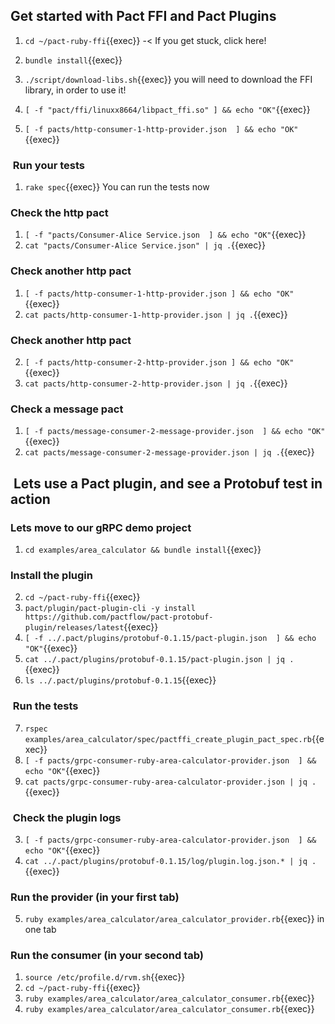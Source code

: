 ## Get started with Pact FFI and Pact Plugins

1. `cd ~/pact-ruby-ffi`{{exec}} -< If you get stuck, click here!
2. `bundle install`{{exec}}
3. `./script/download-libs.sh`{{exec}} you will need to download the FFI library, in order to use it!
4. `[ -f "pact/ffi/linuxx8664/libpact_ffi.so" ] && echo "OK"`{{exec}}

5. `[ -f pacts/http-consumer-1-http-provider.json  ] && echo "OK"`{{exec}}

###  Run your tests

1. `rake spec`{{exec}} You can run the tests now

### Check the http pact

1. `[ -f "pacts/Consumer-Alice Service.json  ] && echo "OK"`{{exec}}
2. `cat "pacts/Consumer-Alice Service.json" | jq .`{{exec}}

### Check another http pact

1. `[ -f pacts/http-consumer-1-http-provider.json ] && echo "OK"`{{exec}}
2. `cat pacts/http-consumer-1-http-provider.json | jq .`{{exec}}

### Check another http pact

2. `[ -f pacts/http-consumer-2-http-provider.json ] && echo "OK"`{{exec}}
3. `cat pacts/http-consumer-2-http-provider.json | jq .`{{exec}}

### Check a message pact

1. `[ -f pacts/message-consumer-2-message-provider.json  ] && echo "OK"`{{exec}}
2. `cat pacts/message-consumer-2-message-provider.json | jq .`{{exec}}

##  Lets use a Pact plugin, and see a Protobuf test in action

### Lets move to our gRPC demo project

1. `cd examples/area_calculator && bundle install`{{exec}}

### Install the plugin

2. `cd ~/pact-ruby-ffi`{{exec}}
3. `pact/plugin/pact-plugin-cli -y install https://github.com/pactflow/pact-protobuf-plugin/releases/latest`{{exec}}
4. `[ -f ../.pact/plugins/protobuf-0.1.15/pact-plugin.json  ] && echo "OK"`{{exec}}
5. `cat ../.pact/plugins/protobuf-0.1.15/pact-plugin.json | jq .`{{exec}}
6. `ls ../.pact/plugins/protobuf-0.1.15`{{exec}}

###  Run the tests

7. `rspec examples/area_calculator/spec/pactffi_create_plugin_pact_spec.rb`{{exec}}
1. `[ -f pacts/grpc-consumer-ruby-area-calculator-provider.json  ] && echo "OK"`{{exec}}
2. `cat pacts/grpc-consumer-ruby-area-calculator-provider.json | jq .`{{exec}}

###  Check the plugin logs

3. `[ -f pacts/grpc-consumer-ruby-area-calculator-provider.json  ] && echo "OK"`{{exec}}
4. `cat ../.pact/plugins/protobuf-0.1.15/log/plugin.log.json.* | jq .`{{exec}}

### Run the provider (in your first tab)

5. `ruby examples/area_calculator/area_calculator_provider.rb`{{exec}} in one tab

### Run the consumer (in your second tab)

1. `source /etc/profile.d/rvm.sh`{{exec}}
2. `cd ~/pact-ruby-ffi`{{exec}}
3. `ruby examples/area_calculator/area_calculator_consumer.rb`{{exec}}
4. `ruby examples/area_calculator/area_calculator_consumer.rb`{{exec}}
